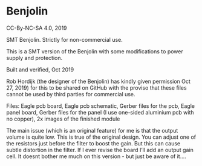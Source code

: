 # Benjolin

CC-By-NC-SA 4.0, 2019

SMT Benjolin. Strictly for non-commercial use.

This is a SMT version of the Benjolin with some modifications to power supply and protection.

Built and verified, Oct 2019

Rob Hordijk (the designer of the Benjolin) has kindly given permission Oct 27, 2019) for this to be shared on GitHub with the proviso that these files cannot be used by third parties for commercial use.

Files: Eagle pcb board, Eagle pcb schematic, Gerber files for the pcb, Eagle panel board, Gerber files for the panel (I use one-sided aluminium pcb with no copper), 2x images of the finished module


The main issue (which is an original feature) for me is that the output volume is quite low. This is true of the original design. You can adjust one of the resistors just before the filter to boost the gain. But this can cause subtle distortion in the filter. If I ever revise the board I’ll add an output gain cell. It doesnt bother me much on this version - but just be aware of it....
